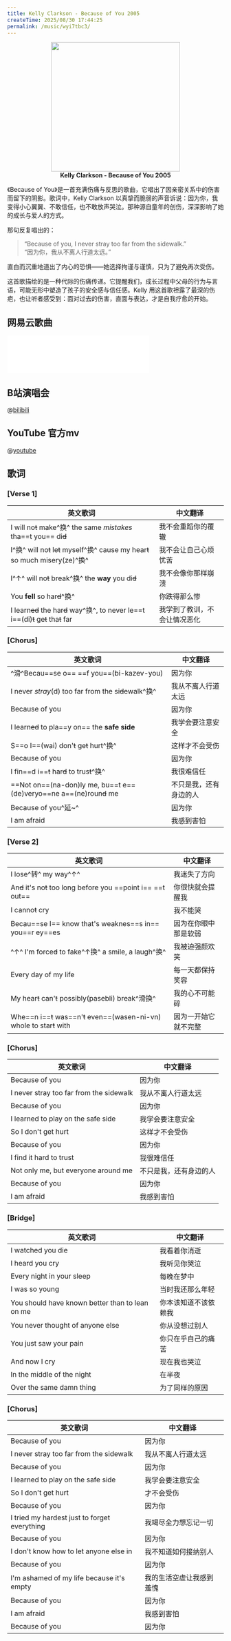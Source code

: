 ```yaml
---
title: Kelly Clarkson - Because of You 2005
createTime: 2025/08/30 17:44:25
permalink: /music/wyi7tbc3/
---
```


<p align="center">
  <img src="https://img2.baidu.com/it/u=667316048,1047854776&fm=253&fmt=auto&app=120&f=JPEG?w=666&h=500" width="300"><br>
  <b>Kelly Clarkson - Because of You 2005</b>
</p>

《Because of You》是一首充满伤痛与反思的歌曲，它唱出了因亲密关系中的伤害而留下的阴影。歌词中，Kelly Clarkson 以真挚而脆弱的声音诉说：因为你，我变得小心翼翼、不敢信任，也不敢放声哭泣。那种源自童年的创伤，深深影响了她的成长与爱人的方式。

那句反复唱出的：

>“Because of you, I never stray too far from the sidewalk.”  
>“因为你，我从不离人行道太远。”

直白而沉重地道出了内心的恐惧——她选择拘谨与谨慎，只为了避免再次受伤。

这首歌描绘的是一种代际的伤痛传递。它提醒我们，成长过程中父母的行为与言语，可能无形中塑造了孩子的安全感与信任感。Kelly 用这首歌袒露了最深的伤疤，也让听者感受到：面对过去的伤害，直面与表达，才是自我疗愈的开始。

## 网易云歌曲
<iframe frameborder="no" border="0" marginwidth="0" marginheight="0" width=330 height=86 src="//music.163.com/outchain/player?type=2&id=26164892&auto=0&height=66"></iframe>

## B站演唱会

@[bilibili](BV1zx411z7E6)

## YouTube 官方mv

@[youtube](Ra-Om7UMSJc)


## 歌词

### [Verse 1]
| 英文歌词 | 中文翻译 |
|----------|----------|
| I will no~~t~~ make^换^ the same *mistakes* tha==t you== di~~d~~ | 我不会重蹈你的覆辙 |
| I^换^ will no~~t~~ le~~t~~ myself^换^ cause my hear~~t~~ so much misery(ze)^换^ | 我不会让自己心烦忧苦 |
| I^↑^ will no~~t~~ break^换^ the **way** you di~~d~~ | 我不会像你那样崩溃 |
| You **fell** so har~~d~~^换^ | 你跌得那么惨 |
| I learn~~ed~~ the har~~d~~ way^换^, to never le==t i==(di)~~t~~ ge~~t~~ tha~~t~~ far | 我学到了教训，不会让情况恶化 |

### [Chorus]
| 英文歌词 | 中文翻译 |
|----------|----------|
| ^滑^Becau==se o== ==f you==(bi-kazev-you) | 因为你 |
| I never *stray*(d) too far from the si~~d~~ewalk^换^ | 我从不离人行道太远 |
| Because of you | 因为你 |
| I learn~~ed~~ to pla==y on== the **safe side** | 我学会要注意安全 |
| S==o I==(wai) don'~~t~~ ge~~t~~ hurt^换^ | 这样才不会受伤 |
| Because of you | 因为你 |
| I fin==d i==~~t~~ har~~d~~ to trus~~t~~^换^ | 我很难信任 |
| ==Not on==(na-don)ly me, bu==t e==(de)veryo==ne a==(ne)roun~~d~~ me | 不只是我，还有身边的人 |
| Because of you^延~^ | 因为你 |
| I am afraid | 我感到害怕 |

### [Verse 2]
| 英文歌词 | 中文翻译 |
|----------|----------|
| I lose^转^ my way^↑^ | 我迷失了方向 |
| An~~d~~ it's no~~t~~ too long before you ==point i== ==t out== | 你很快就会提醒我 |
| I canno~~t~~ cry | 我不能哭 |
| Becau==se I== know that's weaknes==s in== you==r ey==es | 因为在你眼中那是软弱 |
| ^↑^ I'm force~~d~~ to fake^↑换^ a smile, a laugh^换^ | 我被迫强颜欢笑 |
| Every day of my life | 每一天都保持笑容 |
| My hear~~t~~ can'~~t~~ possibly(pasebli) break^滑换^ | 我的心不可能碎 |
| Whe==n i==~~t~~ was==n'~~t~~ even==(wasen-ni-vn) whole to star~~t~~ with | 因为一开始它就不完整 |

### [Chorus]
| 英文歌词 | 中文翻译 |
|----------|----------|
| Because of you | 因为你 |
| I never stray too far from the sidewalk | 我从不离人行道太远 |
| Because of you | 因为你 |
| I learned to play on the safe side | 我学会要注意安全 |
| So I don't get hurt | 这样才不会受伤 |
| Because of you | 因为你 |
| I find it hard to trust | 我很难信任 |
| Not only me, but everyone around me | 不只是我，还有身边的人 |
| Because of you | 因为你 |
| I am afraid | 我感到害怕 |

### [Bridge]
| 英文歌词 | 中文翻译 |
|----------|----------|
| I watched you die | 我看着你消逝 |
| I heard you cry | 我听见你哭泣 |
| Every night in your sleep | 每晚在梦中 |
| I was so young | 当时我还那么年轻 |
| You should have known better than to lean on me | 你本该知道不该依赖我 |
| You never thought of anyone else | 你从没想过别人 |
| You just saw your pain | 你只在乎自己的痛苦 |
| And now I cry | 现在我也哭泣 |
| In the middle of the night | 在半夜 |
| Over the same damn thing | 为了同样的原因 |

### [Chorus]
| 英文歌词 | 中文翻译 |
|----------|----------|
| Because of you | 因为你 |
| I never stray too far from the sidewalk | 我从不离人行道太远 |
| Because of you | 因为你 |
| I learned to play on the safe side | 我学会要注意安全 |
| So I don't get hurt | 才不会受伤 |
| Because of you | 因为你 |
| I tried my hardest just to forget everything | 我竭尽全力想忘记一切 |
| Because of you | 因为你 |
| I don't know how to let anyone else in | 我不知道如何接纳别人 |
| Because of you | 因为你 |
| I'm ashamed of my life because it's empty | 我的生活空虚让我感到羞愧 |
| Because of you | 因为你 |
| I am afraid | 我感到害怕 |
| Because of you | 因为你 |
